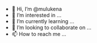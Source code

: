 - 👋 Hi, I’m @mulukena
- 👀 I’m interested in ...
- 🌱 I’m currently learning ...
- 💞️ I’m looking to collaborate on ...
- 📫 How to reach me ...

<!---
mulukena/mulukena is a ✨ special ✨ repository because its `README.md` (this file) appears on your GitHub profile.
You can click the Preview link to take a look at your changes.
--->
